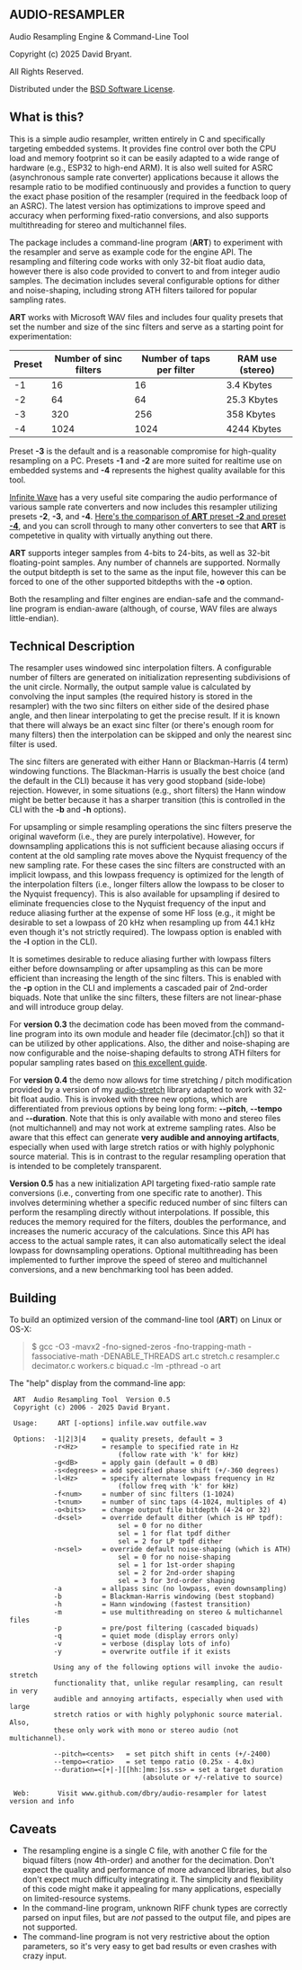 ## AUDIO-RESAMPLER

Audio Resampling Engine & Command-Line Tool

Copyright (c) 2025 David Bryant.

All Rights Reserved.

Distributed under the [BSD Software License](https://github.com/dbry/audio-resampler/blob/master/license.txt).

## What is this?

This is a simple audio resampler, written entirely in C and specifically targeting embedded systems. It
provides fine control over both the CPU load and memory footprint so it can be easily adapted to a wide
range of hardware (e.g., ESP32 to high-end ARM). It is also well suited for ASRC (asynchronous sample rate
converter) applications because it allows the resample ratio to be modified continuously and provides a
function to query the exact phase position of the resampler (required in the feedback loop of an ASRC).
The latest version has optimizations to improve speed and accuracy when performing fixed-ratio conversions,
and also supports multithreading for stereo and multichannel files.

The package includes a command-line program (**ART**) to experiment with the resampler and serve as example
code for the engine API. The resampling and filtering code works with only 32-bit float audio data, however
there is also code provided to convert to and from integer audio samples. The decimation includes several
configurable options for dither and noise-shaping, including strong ATH filters tailored for popular
sampling rates.

**ART** works with Microsoft WAV files and includes four quality presets that set the number and size of
the sinc filters and serve as a starting point for experimentation:

Preset|Number of sinc filters|Number of taps per filter|RAM use (stereo)
------|----------------------|-------------------------|----------------
-1    |       16             |            16           | 3.4 Kbytes
-2    |       64             |            64           | 25.3 Kbytes
-3    |      320             |           256           | 358 Kbytes
-4    |     1024             |          1024           | 4244 Kbytes

Preset **-3** is the default and is a reasonable compromise for high-quality resampling on a PC. Presets **-1**
and **-2** are more suited for realtime use on embedded systems and **-4** represents the highest quality
available for this tool.

[Infinite Wave](https://infinitewave.ca/) has a very useful site comparing the audio performance of various sample rate converters and now includes this resampler utilizing presets **-2**, **-3**, and **-4**. [Here's the comparison of **ART** preset **-2** and preset **-4**](https://src.infinitewave.ca/?Top=ART_Preset2&Bot=ART_Preset4&Spec=0100), and you can scroll through to many other converters to see that **ART** is competetive in quality with virtually anything out there.

**ART** supports integer samples from 4-bits to 24-bits, as well as 32-bit floating-point samples. Any
number of channels are supported. Normally the output bitdepth is set to the same as the input file, however
this can be forced to one of the other supported bitdepths with the **-o** option.

Both the resampling and filter engines are endian-safe and the command-line program is endian-aware
(although, of course, WAV files are always little-endian).

## Technical Description

The resampler uses windowed sinc interpolation filters. A configurable number of filters are generated on
initialization representing subdivisions of the unit circle. Normally, the output sample value is calculated
by convolving the input samples (the required history is stored in the resampler) with the two sinc filters
on either side of the desired phase angle, and then linear interpolating to get the precise result. If it is
known that there will always be an exact sinc filter (or there's enough room for many filters) then the
interpolation can be skipped and only the nearest sinc filter is used.

The sinc filters are generated with either Hann or Blackman-Harris (4 term) windowing functions. The
Blackman-Harris is usually the best choice (and the default in the CLI) because it has very good stopband
(side-lobe) rejection. However, in some situations (e.g., short filters) the Hann window might be better
because it has a sharper transition (this is controlled in the CLI with the **-b** and **-h** options).

For upsampling or simple resampling operations the sinc filters preserve the original waveform (i.e., they
are purely interpolative). However, for downsampling applications this is not sufficient because aliasing
occurs if content at the old sampling rate moves above the Nyquist frequency of the new sampling rate. For
these cases the sinc filters are constructed with an implicit lowpass, and this lowpass frequency is
optimized for the length of the interpolation filters (i.e., longer filters allow the lowpass to be closer
to the Nyquist frequency). This is also available for upsampling if desired to eliminate frequencies close
to the Nyquist frequency of the input and reduce aliasing further at the expense of some HF loss (e.g., it
might be desirable to set a lowpass of 20 kHz when resampling up from 44.1 kHz even though it's not
strictly required). The lowpass option is enabled with the **-l** option in the CLI).

It is sometimes desirable to reduce aliasing further with lowpass filters either before downsampling
or after upsampling as this can be more efficient than increasing the length of the sinc filters. This is
enabled with the **-p** option in the CLI and implements a cascaded pair of 2nd-order biquads. Note that
unlike the sinc filters, these filters are not linear-phase and will introduce group delay.

For **version 0.3** the decimation code has been moved from the command-line program into its own module
and header file (decimator.[ch]) so that it can be utilized by other applications. Also, the dither and
noise-shaping are now configurable and the noise-shaping defaults to strong ATH filters for popular
sampling rates based on [this excellent guide](https://wiki.hydrogenaud.io/index.php?title=Noise_shaping).

For **version 0.4** the demo now allows for time stretching / pitch modification provided by a version of
my [audio-stretch](https://github.com/dbry/audio-stretch) library adapted to work with 32-bit float audio.
This is invoked with three new options, which are differentiated from previous options by being long form:
**--pitch**, **--tempo** and **--duration**. Note that this is only available with mono and stereo files
(not multichannel) and may not work at extreme sampling rates. Also be aware that this effect can generate
**very audible and annoying artifacts**, especially when used with large stretch ratios or with highly
polyphonic source material. This is in contrast to the regular resampling operation that is intended
to be completely transparent.

**Version 0.5** has a new initialization API targeting fixed-ratio sample rate conversions (i.e., converting
from one specific rate to another). This involves determining whether a specific reduced number of sinc
filters can perform the resampling directly without interpolations. If possible, this reduces the memory
required for the filters, doubles the performance, and increases the numeric accuracy of the calculations.
Since this API has access to the actual sample rates, it can also automatically select the ideal lowpass
for downsampling operations. Optional multithreading has been implemented to further improve the speed of
stereo and multichannel conversions, and a new benchmarking tool has been added.
 

## Building

To build an optimized version of the command-line tool (**ART**) on Linux or OS-X:

> $ gcc -O3 -mavx2 -fno-signed-zeros -fno-trapping-math -fassociative-math -DENABLE_THREADS art.c stretch.c resampler.c decimator.c workers.c biquad.c -lm -pthread -o art

The "help" display from the command-line app:

```
 ART  Audio Resampling Tool  Version 0.5
 Copyright (c) 2006 - 2025 David Bryant.

 Usage:     ART [-options] infile.wav outfile.wav

 Options:  -1|2|3|4    = quality presets, default = 3
           -r<Hz>      = resample to specified rate in Hz
                           (follow rate with 'k' for kHz)
           -g<dB>      = apply gain (default = 0 dB)
           -s<degrees> = add specified phase shift (+/-360 degrees)
           -l<Hz>      = specify alternate lowpass frequency in Hz
                           (follow freq with 'k' for kHz)
           -f<num>     = number of sinc filters (1-1024)
           -t<num>     = number of sinc taps (4-1024, multiples of 4)
           -o<bits>    = change output file bitdepth (4-24 or 32)
           -d<sel>     = override default dither (which is HP tpdf):
                           sel = 0 for no dither
                           sel = 1 for flat tpdf dither
                           sel = 2 for LP tpdf dither
           -n<sel>     = override default noise-shaping (which is ATH)
                           sel = 0 for no noise-shaping
                           sel = 1 for 1st-order shaping
                           sel = 2 for 2nd-order shaping
                           sel = 3 for 3rd-order shaping
           -a          = allpass sinc (no lowpass, even downsampling)
           -b          = Blackman-Harris windowing (best stopband)
           -h          = Hann windowing (fastest transition)
           -m          = use multithreading on stereo & multichannel files
           -p          = pre/post filtering (cascaded biquads)
           -q          = quiet mode (display errors only)
           -v          = verbose (display lots of info)
           -y          = overwrite outfile if it exists

           Using any of the following options will invoke the audio-stretch
           functionality that, unlike regular resampling, can result in very
           audible and annoying artifacts, especially when used with large
           stretch ratios or with highly polyphonic source material. Also,
           these only work with mono or stereo audio (not multichannel).

           --pitch=<cents>   = set pitch shift in cents (+/-2400)
           --tempo=<ratio>   = set tempo ratio (0.25x - 4.0x)
           --duration=<[+|-][[hh:]mm:]ss.ss> = set a target duration
                                 (absolute or +/-relative to source)

 Web:       Visit www.github.com/dbry/audio-resampler for latest version and info

```

## Caveats

- The resampling engine is a single C file, with another C file for the biquad filters (now 4th-order)
and another for the decimation. Don't expect the quality and performance of more advanced libraries,
but also don't expect much difficulty integrating it. The simplicity and flexibility of this code
might make it appealing for many applications, especially on limited-resource systems.
- In the command-line program, unknown RIFF chunk types are correctly parsed on input files, but are
*not* passed to the output file, and pipes are not supported.
- The command-line program is not very restrictive about the option parameters, so it's very easy to
get bad results or even crashes with crazy input.
